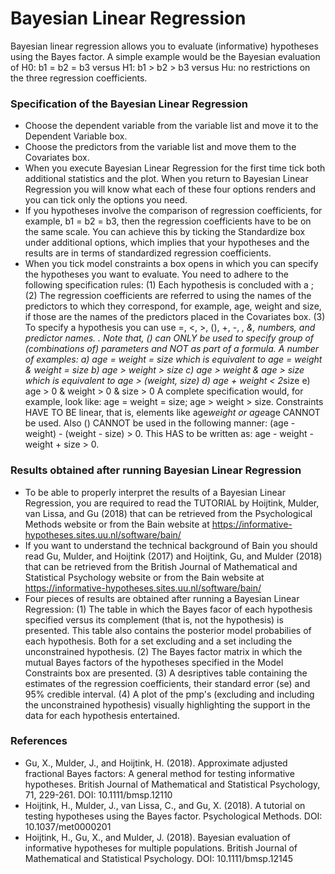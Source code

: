 
Bayesian Linear Regression
==========================

Bayesian linear regression allows you to evaluate (informative) hypotheses using the Bayes factor. A simple example would be the Bayesian evaluation of H0: b1 = b2 = b3 versus H1: b1 > b2 > b3 versus Hu: no restrictions on the three regression coefficients.


### Specification of the Bayesian Linear Regression

- Choose the dependent variable from the variable list and move it to the Dependent Variable box.
- Choose the predictors from the variable list and move them to the Covariates box.
- When you execute Bayesian Linear Regression for the first time tick both additional statistics and the plot. When you return to Bayesian Linear Regression you will know what each of these four options renders and you can tick only the options you need.
- If you hypotheses involve the comparison of regression coefficients, for example, b1 = b2 = b3, then the regression coefficients have to be on the same scale. You can achieve this by ticking the Standardize box under additional options, which implies that your hypotheses and the results are in terms of standardized regression coefficients.
- When you tick model constraints a box opens in which you can specify the hypotheses you want to evaluate. You need to adhere to the following specification rules:
(1) Each hypothesis is concluded with a ;
(2) The regression coefficients are referred to using the names of the predictors to which they correspond, for example, age, weight and size, if those are the names of the predictors placed in the Covariates box.
(3) To specify a hypothesis you can use =, <, >, (), +, -, *, &, numbers, and predictor names. . Note that, () can ONLY
be used to specify group of (combinations of) parameters and NOT as part of a formula. A number of examples:
a) age = weight = size which is equivalent to age = weight & weight = size
b) age > weight > size
c) age > weight & age > size which is equivalent to age > (weight, size)
d) age + weight < 2*size
e) age > 0 & weight > 0 & size > 0
A complete specification would, for example, look like: age = weight = size; age > weight > size. Constraints HAVE TO BE linear, that is, elements like age*weight or age*age CANNOT be used. Also () CANNOT be used in the following manner: (age - weight) - (weight - size) > 0. This HAS to be written as: age - weight - weight + size > 0.

### Results obtained after running Bayesian Linear Regression

- To be able to properly interpret the results of a Bayesian Linear Regression, you are required to read the TUTORIAL by Hoijtink, Mulder, van Lissa, and Gu (2018) that can be retrieved from the Psychological Methods website or from the Bain website at https://informative-hypotheses.sites.uu.nl/software/bain/
- If you want to understand the technical background of Bain you should read Gu, Mulder, and Hoijtink (2017) and Hoijtink, Gu, and Mulder (2018) that can be retrieved from the British Journal of Mathematical and Statistical Psychology website or from the Bain website at https://informative-hypotheses.sites.uu.nl/software/bain/
- Four pieces of results are obtained after running a Bayesian Linear Regression:
(1) The table in which the Bayes facor of each hypothesis specified versus its complement (that is, not the hypothesis) is presented. This table also contains the posterior model probabilies of each hypothesis. Both for a set excluding and a set including the unconstrained hypothesis.
(2) The Bayes factor matrix in which the mutual Bayes factors of the hypotheses specified in the Model Constraints box are presented.
(3) A desriptives table containing the estimates of the regression coefficients, their standard error (se) and 95% credible interval.
(4) A plot of the pmp's (excluding and including the unconstrained hypothesis) visually highlighting the support in the data for each hypothesis entertained.

### References

- Gu, X., Mulder, J., and Hoijtink, H. (2018). Approximate adjusted fractional Bayes factors: A general method for testing informative hypotheses. British Journal of Mathematical and Statistical Psychology, 71, 229-261. DOI: 10.1111/bmsp.12110
- Hoijtink, H., Mulder, J., van Lissa, C., and Gu, X. (2018). A tutorial on testing hypotheses using the Bayes factor. Psychological Methods. DOI: 10.1037/met0000201 
- Hoijtink, H., Gu, X., and Mulder, J. (2018). Bayesian evaluation of informative hypotheses for multiple populations. British Journal of Mathematical and Statistical Psychology. DOI: 10.1111/bmsp.12145